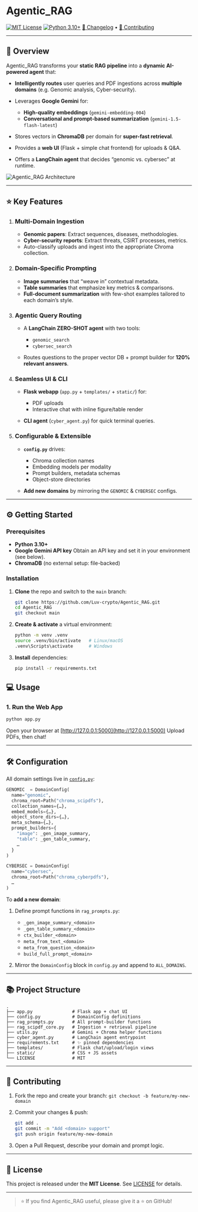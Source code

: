 
# Agentic\_RAG

[![MIT License](https://img.shields.io/badge/license-MIT-blue.svg)](#license)
[![Python 3.10+](https://img.shields.io/badge/python-3.10+-blue.svg)](#requirements)
[📄 Changelog](CHANGELOG.md) • [🤝 Contributing](#contributing)

---

## 🚀 Overview

Agentic\_RAG transforms your **static RAG pipeline** into a **dynamic AI-powered agent** that:

* **Intelligently routes** user queries and PDF ingestions
  across **multiple domains** (e.g. Genomic analysis, Cyber-security).
* Leverages **Google Gemini** for:

  * **High-quality embeddings** (`gemini-embedding-004`)
  * **Conversational and prompt-based summarization** (`gemini-1.5-flash-latest`)
* Stores vectors in **ChromaDB** per domain for **super-fast retrieval**.
* Provides a **web UI** (Flask + simple chat frontend) for uploads & Q\&A.
* Offers a **LangChain agent** that decides “genomic vs. cybersec” at runtime.

![Agentic\_RAG Architecture](docs/architecture_diagram.png)

---

## ⭐ Key Features

1. ### Multi-Domain Ingestion

   * **Genomic papers**: Extract sequences, diseases, methodologies.
   * **Cyber-security reports**: Extract threats, CSIRT processes, metrics.
   * Auto-classify uploads and ingest into the appropriate Chroma collection.

2. ### Domain-Specific Prompting

   * **Image summaries** that “weave in” contextual metadata.
   * **Table summaries** that emphasize key metrics & comparisons.
   * **Full-document summarization** with few-shot examples tailored
     to each domain’s style.

3. ### Agentic Query Routing

   * A **LangChain ZERO-SHOT agent** with two tools:

     * `genomic_search`
     * `cybersec_search`
   * Routes questions to the proper vector DB + prompt builder
     for **120% relevant answers**.

4. ### Seamless UI & CLI

   * **Flask webapp** (`app.py` + `templates/` + `static/`) for:

     * PDF uploads
     * Interactive chat with inline figure/table render
   * **CLI agent** (`cyber_agent.py`) for quick terminal queries.

5. ### Configurable & Extensible

   * **`config.py`** drives:

     * Chroma collection names
     * Embedding models per modality
     * Prompt builders, metadata schemas
     * Object-store directories
   * **Add new domains** by mirroring the `GENOMIC` & `CYBERSEC` configs.

---

## ⚙️ Getting Started

### Prerequisites

* **Python 3.10+**
* **Google Gemini API key**
  Obtain an API key and set it in your environment (see below).
* **ChromaDB** (no external setup: file-backed)

### Installation

1. **Clone** the repo and switch to the `main` branch:

   ```bash
   git clone https://github.com/Luv-crypto/Agentic_RAG.git
   cd Agentic_RAG
   git checkout main
   ```

2. **Create & activate** a virtual environment:

   ```bash
   python -m venv .venv
   source .venv/bin/activate   # Linux/macOS
   .venv\Scripts\activate      # Windows
   ```

3. **Install** dependencies:

   ```bash
   pip install -r requirements.txt
   ```


## 💻 Usage


### 1. Run the Web App

```bash
python app.py
```

Open your browser at [http://127.0.0.1:5000](http://127.0.0.1:5000)
Upload PDFs, then chat!

---

## 🛠️ Configuration

All domain settings live in [`config.py`](config.py):

```python
GENOMIC  = DomainConfig(
  name="genomic",
  chroma_root=Path("chroma_scipdfs"),
  collection_names={…},
  embed_models={…},
  object_store_dirs={…},
  meta_schema={…},
  prompt_builders={
    "image": _gen_image_summary,
    "table": _gen_table_summary,
    …
  }
)

CYBERSEC = DomainConfig(
  name="cybersec",
  chroma_root=Path("chroma_cyberpdfs"),
  …
)
```

To **add a new domain**:

1. Define prompt functions in `rag_prompts.py`:

   * `_gen_image_summary_<domain>`
   * `_gen_table_summary_<domain>`
   * `ctx_builder_<domain>`
   * `meta_from_text_<domain>`
   * `meta_from_question_<domain>`
   * `build_full_prompt_<domain>`

2. Mirror the `DomainConfig` block in `config.py` and append to `ALL_DOMAINS`.

---

## 📚 Project Structure

```
.
├── app.py               # Flask app + chat UI
├── config.py            # DomainConfig definitions
├── rag_prompts.py       # All prompt-builder functions
├── rag_scipdf_core.py   # Ingestion + retrieval pipeline
├── utils.py             # Gemini + Chroma helper functions
├── cyber_agent.py       # LangChain agent entrypoint
├── requirements.txt     # ✨ pinned dependencies
├── templates/           # Flask chat/upload/login views
├── static/              # CSS + JS assets
└── LICENSE              # MIT
```

---

## 🤝 Contributing

1. Fork the repo and create your branch:
   `git checkout -b feature/my-new-domain`
2. Commit your changes & push:

   ```bash
   git add .
   git commit -m "Add <domain> support"
   git push origin feature/my-new-domain
   ```
3. Open a Pull Request, describe your domain and prompt logic.

---

## 📝 License

This project is released under the **MIT License**.
See [LICENSE](LICENSE) for details.

---

> ⭐️ If you find Agentic\_RAG useful, please give it a ⭐️ on GitHub!
